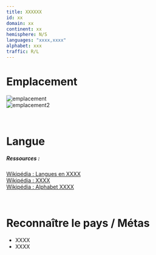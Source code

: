 ```yaml
---
title: XXXXXX
id: xx
domain: xx
continent: xx
hemisphere: N/S
languages: "xxxx,xxxx"
alphabet: xxx
traffic: R/L
---
```


# Emplacement

![emplacement]()  
![emplacement2]()

<br/>

# Langue

##### Ressources :

[Wikipédia : Langues en XXXX]()  
[Wikipédia : XXXX]()  
[Wikipédia : Alphabet XXXX]()


<br/>

# Reconnaître le pays / Métas

- XXXX
- XXXX
